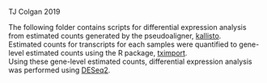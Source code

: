 TJ Colgan 2019  

The following folder contains scripts for differential expression analysis from estimated counts generated by the pseudoaligner, [kallisto](https://pachterlab.github.io/kallisto/).  
Estimated counts for transcripts for each samples were quantified to gene-level estimated counts using the R package, [tximport](https://bioconductor.org/packages/release/bioc/html/tximport.html).  
Using these gene-level estimated counts, differential expression analysis was performed using [DESeq2](https://bioconductor.org/packages/release/bioc/html/DESeq2.html).  
